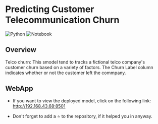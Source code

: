 # Predicting Customer Telecommunication Churn

![Python](https://img.shields.io/badge/Python-3.7-blue)
![Notebook](https://img.shields.io/badge/Notebook-Jupyter-orange)

## Overview
Telco churn: This smodel tend to tracks a fictional telco company's customer churn based on a variety of factors. The Churn Label column indicates whether or not the customer left the commpany. 


## WebApp
* If you want to view the deployed model, click on the following link: http://192.168.43.68:8501

* Don't forget to add a ⭐ to the repository, if it helped you in anyway.
